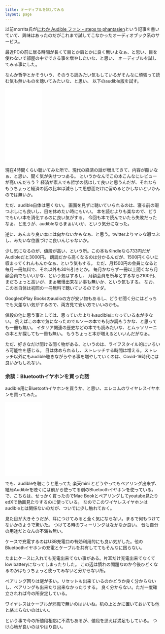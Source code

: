 ```yaml
---
title: オーディブルを試してみる
layout: page
---
```

以前morrita氏が[にわか Audible ファン - steps to phantasien](https://anemone.dodgson.org/2015/09/13/like-an-audible-listener/)という記事を書いていて、興味はあったのだがこれまで試してこなかったオーディオブック系のサービス。

最近PCの前に居る時間が長くて目とか肩とかに良く無いよなぁ、と思い、目を使わないで部屋の中でできる事を増やしたいな、と思い、
オーディブルを試してみる事にした。

なんか哲学とかそういう、そのうち読みたい気もしているがそんなに頑張って読む気も無いものを聴いてみたいな、と思い、
以下のaudible版を試す。

<iframe style="width:120px;height:240px;" marginwidth="0" marginheight="0" scrolling="no" frameborder="0" src="//rcm-fe.amazon-adsystem.com/e/cm?lt1=_blank&bc1=000000&IS2=1&bg1=FFFFFF&fc1=000000&lc1=0000FF&t=karino203-22&language=ja_JP&o=9&p=8&l=as4&m=amazon&f=ifr&ref=as_ss_li_til&asins=B01JA1LEZO&linkId=80885a84fc12cb6fd2182bda4ca3bd16"></iframe>

現在4時間くらい聴いてみた所で、現代の経済の話が増えてきて、内容が酷いなぁ、と思い、聞く気が失せつつある。
というかなんでこの本こんなにレビューが高いんだろう？
経済が素人でも哲学の話はして良いと思うんだが、それならもうちょっと経済の話の比率は減らして思想面だけに留めるとかしないといかんのでは無いか。

ただ、audible自体は悪くない。
画面を見ずに聴いていられるのは、寝る前の暇つぶしにも良いし、目を休めたい時にもいい。
本を読むよりも楽なので、どうでもいい本を消化するのに良い気がする。
今回も本で読んでいたら失敗だったなぁ、と思うが、audibleならまぁいいか、という気分になった。

逆に、あんまり良い本には向かないかもなぁ、と思う。twitterよりマシな暇つぶし、みたいな位置づけに良いんじゃないか。

少し気になるのが、値段が高い、という所。この本もKindleなら733円だがAudibleだと3000円。
朗読だから高くなるのは分かるんだが、1500円くらいに収まってくれんもんかなぁ、という気もする。
ただ、月1500円の会員になると毎月一冊無料で、それ以外も30％引きとか。
毎月かならず一冊以上聞くなら月額会員でもいいかな、という気はするし、
月額会員を所与とするなら2100円、まだちょっと高いが、まぁ我慢出来ない事も無いか、という気もする。
なお、この本自体は初回の一冊無料で聴いているのでタダ。

GoogleのPlay Booksのaudioの方が安い物もあるし、どうせ聞く分にはどっちでも大差ない気がするので、両方見て安い方でいいのかも。

値段の他に思う事としては、思っていたよりもaudibleになっている本が少ない。
例えばこの本で気になったのでルソーの本でも何か読もうかな、と思っても一冊も無い。
イタリア関連の歴史などの本でも読みたいな、とムッソリーニの本とか探しても一冊も無い。
もうちょっと本が増えるといいんだがなぁ。

ただ、好きなだけ聞ける聞く物がある、というのは、ライフスタイル的にいろいろ可能性を感じる。
目は休められるし、ストレッチする時間は増える。ストレッチ以外にもaudible聴きながらやる事を増やしていくのは、Covid-19時代には良いかもしれない。

### 余談：Bluetoothイヤホンを買った話

audible用にBluetoothイヤホンを買うか、と思い、エレコムのワイヤレスイヤホンを買ってみた。

<iframe style="width:120px;height:240px;" marginwidth="0" marginheight="0" scrolling="no" frameborder="0" src="//rcm-fe.amazon-adsystem.com/e/cm?lt1=_blank&bc1=000000&IS2=1&bg1=FFFFFF&fc1=000000&lc1=0000FF&t=karino203-22&language=ja_JP&o=9&p=8&l=as4&m=amazon&f=ifr&ref=as_ss_li_til&asins=B08LPKVPJ3&linkId=0495c08ee16e7ba9f305386a3936d3b2"></iframe>

でも、audibleを聴こうと思ってた 楽天mini とどうやってもペアリング出来ず、結局Audibleを聴くには前から使ってる別のBluetoothイヤホンを使っている。
で、こちらは、せっかく買ったのでMac Bookとペアリングしてyoutube見たりedXで動画見たりするのに使っている。
なのでこのワイヤレスイヤホンはaudibleとは関係ないのだが、ついでに少し触れておく。

見た目が大きそうだが、耳につけてみると全く気にならない。まるで何もつけてないかのようで驚いた。
つけてる時のフィーリングはなかなか良い。
音も自分の用途だとなんの不満も無い。

ケースで充電するのはUSB充電口の有効利用的にも良い気がした。他のBluetoothイヤホンの充電とケーブルを共有しててもそんなに困らない。

たまにケースに入れても充電出来てない事がある。片耳だけ充電出来てなくてlow batteryになってしまったりした。
この辺は慣れの問題なのか今後ひどくなるのかはもうちょっと使ってみないと分からない所。

ペアリング回りは謎が多い。リセットも出来ているのかどうか良く分からないし、ペアリングも出来たり出来なかったりする。
良く分からない。ただ一度確立されれば今の所安定している。

ワイヤレスはケーブルが邪魔で無いのはいいね。机の上とかに置いておいても他と絡まらないのはいい。

という事で今の所値段相応に不満もあるが、値段を思えば満足もしている。
つけ心地が良いのはやはり良い。